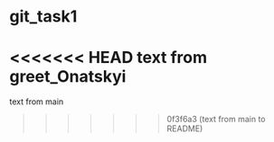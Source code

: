 # git_task1
<<<<<<< HEAD
text from greet_Onatskyi
=======
text from main
>>>>>>> 0f3f6a3 (text from main to README)
